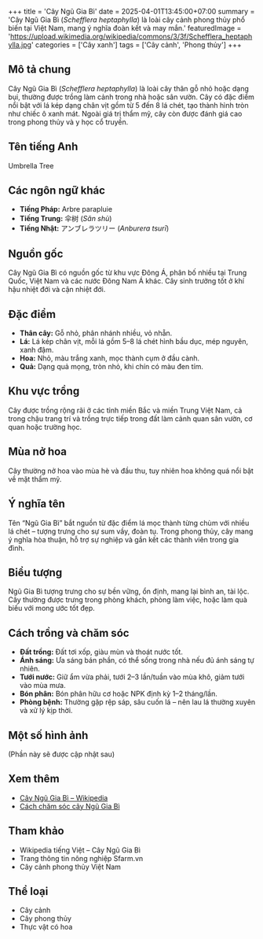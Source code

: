 +++
title = 'Cây Ngũ Gia Bì'
date = 2025-04-01T13:45:00+07:00
summary = 'Cây Ngũ Gia Bì (*Schefflera heptaphylla*) là loài cây cảnh phong thủy phổ biến tại Việt Nam, mang ý nghĩa đoàn kết và may mắn.'
featuredImage = 'https://upload.wikimedia.org/wikipedia/commons/3/3f/Schefflera_heptaphylla.jpg'
categories = ['Cây xanh']
tags = ['Cây cảnh', 'Phong thủy']
+++

## Mô tả chung

Cây Ngũ Gia Bì (*Schefflera heptaphylla*) là loài cây thân gỗ nhỏ hoặc dạng bụi, thường được trồng làm cảnh trong nhà hoặc sân vườn. Cây có đặc điểm nổi bật với lá kép dạng chân vịt gồm từ 5 đến 8 lá chét, tạo thành hình tròn như chiếc ô xanh mát. Ngoài giá trị thẩm mỹ, cây còn được đánh giá cao trong phong thủy và y học cổ truyền.

## Tên tiếng Anh

Umbrella Tree

## Các ngôn ngữ khác

- **Tiếng Pháp:** Arbre parapluie
- **Tiếng Trung:** 伞树 (*Sǎn shù*)
- **Tiếng Nhật:** アンブレラツリー (*Anburera tsurī*)

## Nguồn gốc

Cây Ngũ Gia Bì có nguồn gốc từ khu vực Đông Á, phân bố nhiều tại Trung Quốc, Việt Nam và các nước Đông Nam Á khác. Cây sinh trưởng tốt ở khí hậu nhiệt đới và cận nhiệt đới.

## Đặc điểm

- **Thân cây:** Gỗ nhỏ, phân nhánh nhiều, vỏ nhẵn.
- **Lá:** Lá kép chân vịt, mỗi lá gồm 5–8 lá chét hình bầu dục, mép nguyên, xanh đậm.
- **Hoa:** Nhỏ, màu trắng xanh, mọc thành cụm ở đầu cành.
- **Quả:** Dạng quả mọng, tròn nhỏ, khi chín có màu đen tím.

## Khu vực trồng

Cây được trồng rộng rãi ở các tỉnh miền Bắc và miền Trung Việt Nam, cả trong chậu trang trí và trồng trực tiếp trong đất làm cảnh quan sân vườn, cơ quan hoặc trường học.

## Mùa nở hoa

Cây thường nở hoa vào mùa hè và đầu thu, tuy nhiên hoa không quá nổi bật về mặt thẩm mỹ.

## Ý nghĩa tên

Tên “Ngũ Gia Bì” bắt nguồn từ đặc điểm lá mọc thành từng chùm với nhiều lá chét – tượng trưng cho sự sum vầy, đoàn tụ. Trong phong thủy, cây mang ý nghĩa hòa thuận, hỗ trợ sự nghiệp và gắn kết các thành viên trong gia đình.

## Biểu tượng

Ngũ Gia Bì tượng trưng cho sự bền vững, ổn định, mang lại bình an, tài lộc. Cây thường được trưng trong phòng khách, phòng làm việc, hoặc làm quà biếu với mong ước tốt đẹp.

## Cách trồng và chăm sóc

- **Đất trồng:** Đất tơi xốp, giàu mùn và thoát nước tốt.
- **Ánh sáng:** Ưa sáng bán phần, có thể sống trong nhà nếu đủ ánh sáng tự nhiên.
- **Tưới nước:** Giữ ẩm vừa phải, tưới 2–3 lần/tuần vào mùa khô, giảm tưới vào mùa mưa.
- **Bón phân:** Bón phân hữu cơ hoặc NPK định kỳ 1–2 tháng/lần.
- **Phòng bệnh:** Thường gặp rệp sáp, sâu cuốn lá – nên lau lá thường xuyên và xử lý kịp thời.

## Một số hình ảnh

(Phần này sẽ được cập nhật sau)

## Xem thêm

- [Cây Ngũ Gia Bì – Wikipedia](https://vi.wikipedia.org/wiki/Ngũ_gia_bì)
- [Cách chăm sóc cây Ngũ Gia Bì](https://sfarm.vn/cach-cham-soc-cay-ngu-gia-bi/)

## Tham khảo

- Wikipedia tiếng Việt – Cây Ngũ Gia Bì
- Trang thông tin nông nghiệp Sfarm.vn
- Cây cảnh phong thủy Việt Nam

## Thể loại

- Cây cảnh
- Cây phong thủy
- Thực vật có hoa
